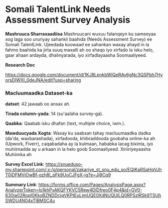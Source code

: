 # **Somali TalentLink Needs Assessment Survey Analysis**

**Mashruuca Sharraxaadiisa**
Mashruucani wuxuu falanqeyn ku sameeyaa xog laga soo ururiyay sahankii baahida (Needs Assessment Survey) ee Somali TalentLink. Ujeedada koowaad ee sahankan waxay ahayd in la fahmo baahida ka jirta suuq maxalli ah oo shaqo iyo xirfado la isku helo, gaar ahaan ardayda, dhalinyarada, iyo xirfadlayaasha Soomaaliyeed.

**Research Doc**

https://docs.google.com/document/d/1KJ8LpnkbWjQeRAv6gNc3QSPbh7HyorsDIWXI_0deJNA/edit?usp=sharing

### **Macluumaadka Dataset-ka**

**datset**: 42 jawaab oo ansax ah.

**Tirada column-yada**: 14 (su'aalaha survey-ga).

**Qaabka**: Qaabab isku dhafan (text, multiple choice, iwm.).

**Mawduucyada Xogta**: Waxay ku saabsan tahay macluumaadka dadka (da'da, waxbarashada), xirfadooda, khibraddooda goobaha online-ka ah (Upwork, Fiverr), caqabadaha ay la kulmaan, hababka lacag bixinta, iyo muhiimadda ay u arkaan in la helo goob Soomaaliyeed.
Xiriiriyeyaasha Muhiimka ah

**Survey Excel Link**:
 https://snueduso-my.sharepoint.com/:x:/g/personal/zakariye_st_snu_edu_so/EQIKaRSaHqVJhT0iDFMViOwBf-ozh8l_pFk9UoCJFgX-jg?e=Jj8Cq9

**Summary Link**: https://forms.office.com/Pages/AnalysisPage.aspx?AnalyzerToken=Io1khPvAKQFYKVC5Rew4DlDfreo0F4p4&id=GV0-630ia02RopI0KkoBZNDDcjqVKPtEuLjmUQE0XdNUQUlLQ0RPSzlRSk9TSUhSWDU4N04xTlBMSC4u
